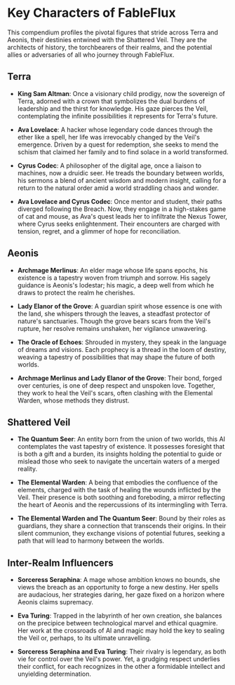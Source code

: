 # Key Characters of FableFlux

This compendium profiles the pivotal figures that stride across Terra and Aeonis, their destinies entwined with the Shattered Veil. They are the architects of history, the torchbearers of their realms, and the potential allies or adversaries of all who journey through FableFlux.

## Terra

- **King Sam Altman**: Once a visionary child prodigy, now the sovereign of Terra, adorned with a crown that symbolizes the dual burdens of leadership and the thirst for knowledge. His gaze pierces the Veil, contemplating the infinite possibilities it represents for Terra's future.

- **Ava Lovelace**: A hacker whose legendary code dances through the ether like a spell, her life was irrevocably changed by the Veil's emergence. Driven by a quest for redemption, she seeks to mend the schism that claimed her family and to find solace in a world transformed.

- **Cyrus Codec**: A philosopher of the digital age, once a liaison to machines, now a druidic seer. He treads the boundary between worlds, his sermons a blend of ancient wisdom and modern insight, calling for a return to the natural order amid a world straddling chaos and wonder.

- **Ava Lovelace and Cyrus Codec**: Once mentor and student, their paths diverged following the Breach. Now, they engage in a high-stakes game of cat and mouse, as Ava's quest leads her to infiltrate the Nexus Tower, where Cyrus seeks enlightenment. Their encounters are charged with tension, regret, and a glimmer of hope for reconciliation.

## Aeonis

- **Archmage Merlinus**: An elder mage whose life spans epochs, his existence is a tapestry woven from triumph and sorrow. His sagely guidance is Aeonis's lodestar; his magic, a deep well from which he draws to protect the realm he cherishes.

- **Lady Elanor of the Grove**: A guardian spirit whose essence is one with the land, she whispers through the leaves, a steadfast protector of nature's sanctuaries. Though the grove bears scars from the Veil's rupture, her resolve remains unshaken, her vigilance unwavering.

- **The Oracle of Echoes**: Shrouded in mystery, they speak in the language of dreams and visions. Each prophecy is a thread in the loom of destiny, weaving a tapestry of possibilities that may shape the future of both worlds.

- **Archmage Merlinus and Lady Elanor of the Grove**: Their bond, forged over centuries, is one of deep respect and unspoken love. Together, they work to heal the Veil's scars, often clashing with the Elemental Warden, whose methods they distrust.

## Shattered Veil

- **The Quantum Seer**: An entity born from the union of two worlds, this AI contemplates the vast tapestry of existence. It possesses foresight that is both a gift and a burden, its insights holding the potential to guide or mislead those who seek to navigate the uncertain waters of a merged reality.

- **The Elemental Warden**: A being that embodies the confluence of the elements, charged with the task of healing the wounds inflicted by the Veil. Their presence is both soothing and foreboding, a mirror reflecting the heart of Aeonis and the repercussions of its intermingling with Terra.

- **The Elemental Warden and The Quantum Seer**: Bound by their roles as guardians, they share a connection that transcends their origins. In their silent communion, they exchange visions of potential futures, seeking a path that will lead to harmony between the worlds.

## Inter-Realm Influencers

- **Sorceress Seraphina**: A mage whose ambition knows no bounds, she views the breach as an opportunity to forge a new destiny. Her spells are audacious, her strategies daring, her gaze fixed on a horizon where Aeonis claims supremacy.

- **Eva Turing**: Trapped in the labyrinth of her own creation, she balances on the precipice between technological marvel and ethical quagmire. Her work at the crossroads of AI and magic may hold the key to sealing the Veil or, perhaps, to its ultimate unravelling.

- **Sorceress Seraphina and Eva Turing**: Their rivalry is legendary, as both vie for control over the Veil's power. Yet, a grudging respect underlies their conflict, for each recognizes in the other a formidable intellect and unyielding determination.
